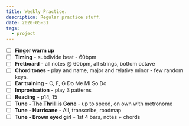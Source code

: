 ```yaml
---
title: Weekly Practice.
description: Regular practice stuff.
date: 2020-05-31
tags:
  - project
---
```


- [ ] **Finger warm up**
- [ ] **Timing** - subdivide beat - 60bpm
- [ ] **Fretboard** - all notes @ 60bpm, all strings, bottom octave
- [ ] **Chord tones** - play and name, major and relative minor - few random keys.
- [ ] **Ear training** - C, F, G Do Me Mi So Do
- [ ] **Improvisation** - play 3 patterns
- [ ] **Reading** - p14, 15
- [ ] **Tune - [The Thrill is Gone](/tunes/ttig/)** - up to speed, on own with metronome
- [ ] **Tune - Hurricane** - All, transcribe, roadmap
- [ ] **Tune - Brown eyed girl** - 1st 4 bars, notes + chords
